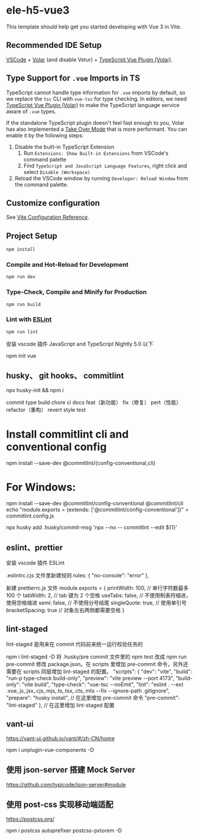 # ele-h5-vue3

This template should help get you started developing with Vue 3 in Vite.

## Recommended IDE Setup

[VSCode](https://code.visualstudio.com/) + [Volar](https://marketplace.visualstudio.com/items?itemName=Vue.volar) (and disable Vetur) + [TypeScript Vue Plugin (Volar)](https://marketplace.visualstudio.com/items?itemName=Vue.vscode-typescript-vue-plugin).

## Type Support for `.vue` Imports in TS

TypeScript cannot handle type information for `.vue` imports by default, so we replace the `tsc` CLI with `vue-tsc` for type checking. In editors, we need [TypeScript Vue Plugin (Volar)](https://marketplace.visualstudio.com/items?itemName=Vue.vscode-typescript-vue-plugin) to make the TypeScript language service aware of `.vue` types.

If the standalone TypeScript plugin doesn't feel fast enough to you, Volar has also implemented a [Take Over Mode](https://github.com/johnsoncodehk/volar/discussions/471#discussioncomment-1361669) that is more performant. You can enable it by the following steps:

1. Disable the built-in TypeScript Extension
   1. Run `Extensions: Show Built-in Extensions` from VSCode's command palette
   2. Find `TypeScript and JavaScript Language Features`, right click and select `Disable (Workspace)`
2. Reload the VSCode window by running `Developer: Reload Window` from the command palette.

## Customize configuration

See [Vite Configuration Reference](https://vitejs.dev/config/).

## Project Setup

```sh
npm install
```

### Compile and Hot-Reload for Development

```sh
npm run dev
```

### Type-Check, Compile and Minify for Production

```sh
npm run build
```

### Lint with [ESLint](https://eslint.org/)

```sh
npm run lint
```

安装 vscode 插件 JavaScript and TypeScript Nightly 5.0 以下

npm init vue

## husky、 git hooks、 commitlint

npx husky-init && npm i

commit type
build
chore
ci
docs
feat（新功能）
fix（修复）
pert（性能）
refactor（重构）
revert
style
test

# Install commitlint cli and conventional config

npm install --save-dev @commitlint/{config-conventional,cli}

# For Windows:

npm install --save-dev @commitlint/config-conventional @commitlint/cli
echo "module.exports = {extends: ['@commitlint/config-conventional']}" > commitlint.config.js

npx husky add .husky/commit-msg 'npx --no -- commitlint --edit ${1}'

## eslint、prettier

安装 vscode 插件 ESLint

.eslintrc.cjs 文件里新建规则
rules: {
"no-console": "error"
},

新建 prettierrc.js 文件
module.exports = {
printWidth: 100, // 单行字符数最多 100 个
tabWidth: 2, // tab 键为 2 个空格
useTabs: false, // 不使用制表符缩进，使用空格缩进
semi: false, // 不使用分号结尾
singleQuote: true, // 使用单引号
bracketSpacing: true // 对象左右两侧都需要空格
}

## lint-staged

lint-staged 是用来在 commit 代码前来统一运行校验任务的

npm i lint-staged -D
将 .husky/pre commit 文件里的 npm test 改成 npm run pre-commit
修改 package.json。在 scripts 里增加 pre-commit 命令，另外还需要在 scripts 同层增加 lint-staged 的配置。
"scripts": {
"dev": "vite",
"build": "run-p type-check build-only",
"preview": "vite preview --port 4173",
"build-only": "vite build",
"type-check": "vue-tsc --noEmit",
"lint": "eslint . --ext .vue,.js,.jsx,.cjs,.mjs,.ts,.tsx,.cts,.mts --fix --ignore-path .gitignore",
"prepare": "husky install",
// 在这里增加 pre-commit 命令
"pre-commit": "lint-staged"
},
// 在这里增加 lint-staged 配置

## vant-ui

https://vant-ui.github.io/vant/#/zh-CN/home

npm i unplugin-vue-components -D

## 使用 json-server 搭建 Mock Server

https://github.com/typicode/json-server#module

## 使用 post-css 实现移动端适配

https://postcss.org/

npm i postcss autoprefixer postcss-pxtorem -D
